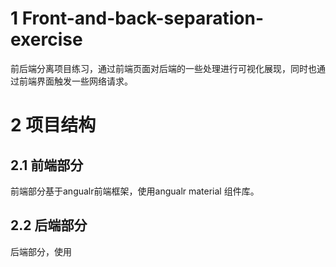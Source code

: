 # 1 Front-and-back-separation-exercise
前后端分离项目练习，通过前端页面对后端的一些处理进行可视化展现，同时也通过前端界面触发一些网络请求。

# 2 项目结构 
## 2.1 前端部分
前端部分基于angualr前端框架，使用angualr material 组件库。

## 2.2 后端部分
后端部分，使用
